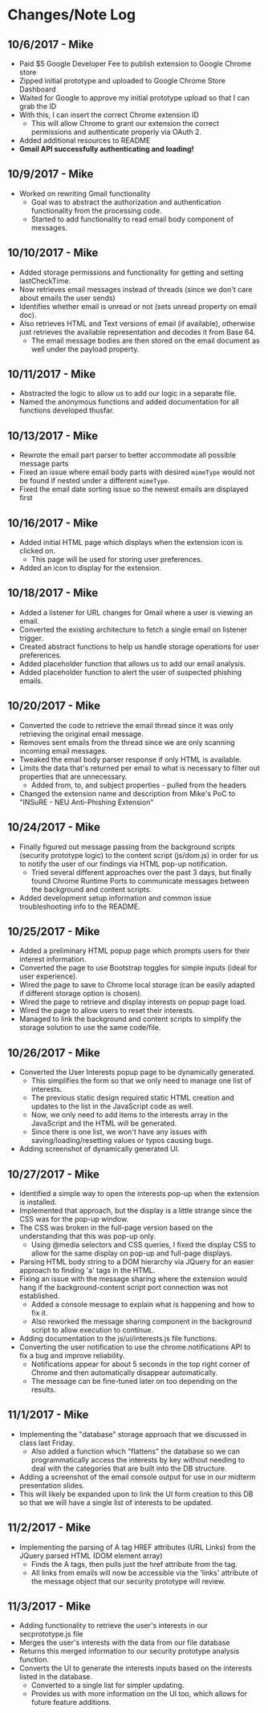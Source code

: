# Changes/Note Log

## 10/6/2017 - Mike
* Paid $5 Google Developer Fee to publish extension to Google Chrome store
* Zipped initial prototype and uploaded to Google Chrome Store Dashboard
* Waited for Google to approve my initial prototype upload so that I can grab the ID
* With this, I can insert the correct Chrome extension ID
	* This will allow Chrome to grant our extension the correct permissions and authenticate properly via OAuth 2.
* Added additional resources to README
* **Gmail API successfully authenticating and loading!** 

## 10/9/2017 - Mike
* Worked on rewriting Gmail functionality
	* Goal was to abstract the authorization and authentication functionality from the processing code.
	* Started to add functionality to read email body component of messages.

## 10/10/2017 - Mike
* Added storage permissions and functionality for getting and setting lastCheckTime.
* Now retrieves email messages instead of threads (since we don't care about emails the user sends)
* Identifies whether email is unread or not (sets unread property on email doc).
* Also retrieves HTML and Text versions of email (if available), otherwise just retrieves the available representation and decodes it from Base 64.
	* The email message bodies are then stored on the email document as well under the payload property.
	
## 10/11/2017 - Mike
* Abstracted the logic to allow us to add our logic in a separate file.
* Named the anonymous functions and added documentation for all functions developed thusfar.

## 10/13/2017 - Mike
* Rewrote the email part parser to better accommodate all possible message parts
* Fixed an issue where email body parts with desired `mimeType` would not be found if nested under a different `mimeType`.
* Fixed the email date sorting issue so the newest emails are displayed first

## 10/16/2017 - Mike
* Added initial HTML page which displays when the extension icon is clicked on.
	* This page will be used for storing user preferences.
* Added an icon to display for the extension. 

## 10/18/2017 - Mike
* Added a listener for URL changes for Gmail where a user is viewing an email.
* Converted the existing architecture to fetch a single email on listener trigger.
* Created abstract functions to help us handle storage operations for user preferences.
* Added placeholder function that allows us to add our email analysis.
* Added placeholder function to alert the user of suspected phishing emails.

## 10/20/2017 - Mike
* Converted the code to retrieve the email thread since it was only retrieving the original email message.
* Removes sent emails from the thread since we are only scanning incoming email messages.
* Tweaked the email body parser response if only HTML is available.
* Limits the data that's returned per email to what is necessary to filter out properties that are unnecessary.
	* Added from, to, and subject properties - pulled from the headers
* Changed the extension name and description from Mike's PoC to "INSuRE - NEU Anti-Phishing Extension"

## 10/24/2017 - Mike
* Finally figured out message passing from the background scripts (security prototype logic) to the content script (js/dom.js) in order for us to notify the user of our findings via HTML pop-up notification.
	* Tried several different approaches over the past 3 days, but finally found Chrome Runtime Ports to communicate messages between the background and content scripts.
* Added development setup information and common issue troubleshooting info to the README.

## 10/25/2017 - Mike
* Added a preliminary HTML popup page which prompts users for their interest information.
* Converted the page to use Bootstrap toggles for simple inputs (ideal for user experience).
* Wired the page to save to Chrome local storage (can be easily adapted if different storage option is chosen).
* Wired the page to retrieve and display interests on popup page load.
* Wired the page to allow users to reset their interests.
* Managed to link the background and content scripts to simplify the storage solution to use the same code/file.
 
## 10/26/2017 - Mike
* Converted the User Interests popup page to be dynamically generated.
	* This simplifies the form so that we only need to manage one list of interests.
	* The previous static design required static HTML creation and updates to the list in the JavaScript code as well.
	* Now, we only need to add items to the interests array in the JavaScript and the HTML will be generated.
	* Since there is one list, we won't have any issues with saving/loading/resetting values or typos causing bugs.
* Adding screenshot of dynamically generated UI.

## 10/27/2017 - Mike
* Identified a simple way to open the interests pop-up when the extension is installed.
* Implemented that approach, but the display is a little strange since the CSS was for the pop-up window.
* The CSS was broken in the full-page version based on the understanding that this was pop-up only.
	* Using @media selectors and CSS queries, I fixed the display CSS to allow for the same display on pop-up and full-page displays. 
* Parsing HTML body string to a DOM hierarchy via JQuery for an easier approach to finding 'a' tags in the HTML.
* Fixing an issue with the message sharing where the extension would hang if the background-content script port connection was not established.
	* Added a console message to explain what is happening and how to fix it.
	* Also reworked the message sharing component in the background script to allow execution to continue.
* Adding documentation to the js/ui/interests.js file functions.
* Converting the user notification to use the chrome.notifications API to fix a bug and improve reliability.
	* Notifications appear for about 5 seconds in the top right corner of Chrome and then automatically disappear automatically.
	* The message can be fine-tuned later on too depending on the results.
	
## 11/1/2017 - Mike
* Implementing the "database" storage approach that we discussed in class last Friday.
	* Also added a function which "flattens" the database so we can programmatically access the interests by key without needing to deal with the categories that are built into the DB structure.
* Adding a screenshot of the email console output for use in our midterm presentation slides.
* This will likely be expanded upon to link the UI form creation to this DB so that we will have a single list of interests to be updated.

## 11/2/2017 - Mike
* Implementing the parsing of A tag HREF attributes (URL Links) from the JQuery parsed HTML (DOM element array)
	* Finds the A tags, then pulls just the href attribute from the tag.
	* All links from emails will now be accessible via the 'links' attribute of the message object that our security prototype will review.

## 11/3/2017 - Mike
* Adding functionality to retrieve the user's interests in our secprototype.js file
* Merges the user's interests with the data from our file database
* Returns this merged information to our security prototype analysis function.
* Converts the UI to generate the interests inputs based on the interests listed in the database.
	* Converted to a single list for simpler updating.
	* Provides us with more information on the UI too, which allows for future feature additions.